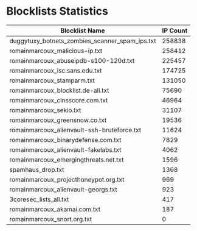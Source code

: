 # Blocklists Statistics
| Blocklist Name | IP Count |
|----|----|
| duggytuxy_botnets_zombies_scanner_spam_ips.txt | 258838 |
| romainmarcoux_malicious-ip.txt | 258412 |
| romainmarcoux_abuseipdb-s100-120d.txt | 225457 |
| romainmarcoux_isc.sans.edu.txt | 174725 |
| romainmarcoux_stamparm.txt | 131050 |
| romainmarcoux_blocklist.de-all.txt | 75690 |
| romainmarcoux_cinsscore.com.txt | 46964 |
| romainmarcoux_sekio.txt | 31107 |
| romainmarcoux_greensnow.co.txt | 19536 |
| romainmarcoux_alienvault-ssh-bruteforce.txt | 11624 |
| romainmarcoux_binarydefense.com.txt | 7829 |
| romainmarcoux_alienvault-fakelabs.txt | 4062 |
| romainmarcoux_emergingthreats.net.txt | 1596 |
| spamhaus_drop.txt | 1368 |
| romainmarcoux_projecthoneypot.org.txt | 969 |
| romainmarcoux_alienvault-georgs.txt | 923 |
| 3coresec_lists_all.txt | 417 |
| romainmarcoux_akamai.com.txt | 187 |
| romainmarcoux_snort.org.txt | 0 |
